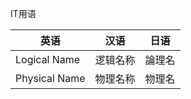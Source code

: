 IT用语

| 英语          | 汉语     | 日语   |
| ------------- | -------- | ------ |
| Logical Name  | 逻辑名称 | 論理名 |
| Physical Name | 物理名称 | 物理名 |

